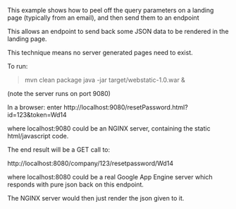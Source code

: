 This example shows how to peel off the query parameters on a landing page (typically from an email), and then send them to an endpoint

This allows an endpoint to send back some JSON data to be rendered in the landing page.

This technique means no server generated pages need to exist.

To run:

> mvn clean package
> java -jar target/webstatic-1.0.war &

(note the server runs on port 9080)

In a browser: enter
http://localhost:9080/resetPassword.html?id=123&token=Wd14

where localhost:9080 could be an NGINX server, containing the static html/javascript code.

The end result will be a GET call to:

http://localhost:8080/company/123/resetpassword/Wd14

where localhost:8080 could be a real Google App Engine server which responds with pure json back on this endpoint.

The NGINX server would then just render the json given to it.

